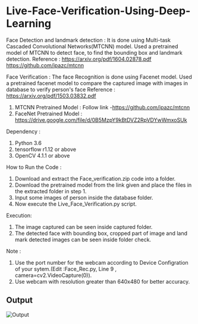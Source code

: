 # Live-Face-Verification-Using-Deep-Learning

Face Detection and landmark detection : It is done using Multi-task Cascaded Convolutional Networks(MTCNN) model. Used a pretrained model of MTCNN to detect face, to find the bounding box and landmark detection.
Reference : https://arxiv.org/pdf/1604.02878.pdf
            https://github.com/ipazc/mtcnn

Face Verification : The face Recognition is done using Facenet model. Used a pretrained facenet model to compare the captured image with images in database to verify person's face
Reference : https://arxiv.org/pdf/1503.03832.pdf

1. MTCNN Pretrained Model : Follow link -https://github.com/ipazc/mtcnn
2. FaceNet Pretrained Model : https://drive.google.com/file/d/0B5MzpY9kBtDVZ2RpVDYwWmxoSUk

Dependency :
 1. Python 3.6
 2. tensorflow r1.12 or above 
 3. OpenCV 4.1.1 or above

How to Run the Code :
 1. Download and extract the Face_verification.zip code into a folder.
 2. Download the pretrained model from the link given and place the files in the extracted folder in step 1.
 3. Input some images of person inside the database folder.
 4. Now execute the Live_Face_Verification.py script.

Execution:  
 1. The image captured can be seen inside captured folder.
 2. The detected face with bounding box, cropped part of image and land mark detected images can be seen inside folder check.

Note : 
 1. Use the port number for the webcam according to Device Configration of your sytem.(Edit :Face_Rec.py,  Line 9 ,                 camera=cv2.VideoCapture(0)). 
 2. Use webcam with resolution greater than 640x480 for better accuracy.
         
## Output 
![Output](https://user-images.githubusercontent.com/65017645/120103788-012a1d80-c16f-11eb-93c5-29c4b30d53c3.jpeg)
